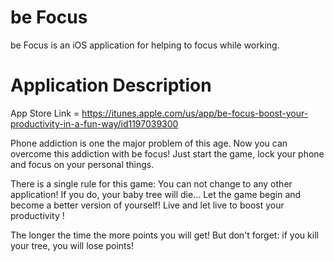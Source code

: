 # be Focus
be Focus is an iOS application for helping to focus while working.

# Application Description

App Store Link = https://itunes.apple.com/us/app/be-focus-boost-your-productivity-in-a-fun-way/id1197039300

Phone addiction is one the major problem of this age. Now you can overcome this addiction with be focus! Just start the game, lock your phone and focus on your personal things. 

There is a single rule for this game: You can not change to any other application! If you do, your baby tree will die... Let the game begin and become a better version of yourself! Live and let live to boost your productivity !

The longer the time the more points you will get! But don't forget: if you kill your tree, you will lose points!

